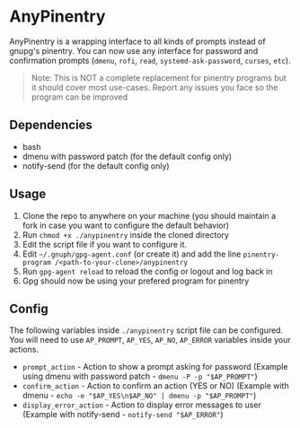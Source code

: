 # AnyPinentry
AnyPinentry is a wrapping interface to all kinds of prompts instead of gnupg's pinentry.
You can now use any interface for password and confirmation prompts (`dmenu`, `rofi`, `read`, `systemd-ask-password`, `curses`, `etc`).

> Note: This is NOT a complete replacement for pinentry programs but it should cover most use-cases. Report any issues you face so the program can be improved

## Dependencies
* bash
* dmenu with password patch (for the default config only)
* notify-send (for the default config only)

## Usage
1. Clone the repo to anywhere on your machine (you should maintain a fork in case you want to configure the default behavior)
2. Run `chmod +x ./anypinentry` inside the cloned directory
3. Edit the script file if you want to configure it. 
4. Edit `~/.gnuph/gpg-agent.conf` (or create it) and add the line `pinentry-program /<path-to-your-clone>/anypinentry`
5. Run `gpg-agent reload` to reload the config or logout and log back in
6. Gpg should now be using your prefered program for pinentry

## Config
The following variables inside `./anypinentry` script file can be configured.
You will need to use `AP_PROMPT`, `AP_YES`, `AP_NO`, `AP_ERROR` variables inside your actions.

* `prompt_action` - Action to show a prompt asking for password (Example using dmenu with password patch - `dmenu -P -p "$AP_PROMPT"`)
* `confirm_action` - Action to confirm an action (YES or NO) (Example with dmenu - `echo -e "$AP_YES\n$AP_NO" | dmenu -p "$AP_PROMPT"`)
* `display_error_action` - Action to display error messages to user (Example with notify-send - `notify-send "$AP_ERROR"`)
